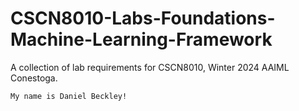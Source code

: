 # CSCN8010-Labs-Foundations-Machine-Learning-Framework
A collection of lab requirements for CSCN8010, Winter 2024 AAIML Conestoga.

`My name is Daniel Beckley!`
